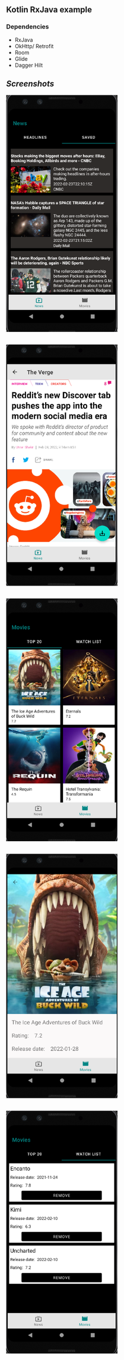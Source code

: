 ## Kotlin RxJava example

### Dependencies

- RxJava
- OkHttp/ Retrofit
- Room
- Glide
- Dagger Hilt

## _Screenshots_

![NewsFragment](./screenshots/newsfrag_main.png?raw=true "Optional title") <br><br>

![NewsFragment](./screenshots/newsfrag_detail.png?raw=true "Optional title") <br><br>

![MovieFragment](./screenshots/moviefrag_main.png?raw=true "Optional title") <br><br>

![MovieFragment](./screenshots/moviefrag_detail.png?raw=true "Optional title") <br><br>

![MovieFragment](./screenshots/moviefrag_saved.png?raw=true "Optional title") <br><br>
